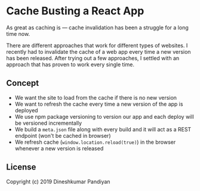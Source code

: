 # Cache Busting a React App

As great as caching is — cache invalidation has been a struggle for a long time now.

There are different approaches that work for different types of websites. I recently had to invalidate the cache of a web app every time a new version has been released. After trying out a few approaches, I settled with an approach that has proven to work every single time.

## Concept

- We want the site to load from the cache if there is no new version
- We want to refresh the cache every time a new version of the app is deployed
- We use npm package versioning to version our app and each deploy will be versioned incrementally
- We build a `meta.json` file along with every build and it will act as a REST endpoint (won't be cached in browser)
- We refresh cache (`window.location.reload(true)`) in the browser whenever a new version is released

## License

Copyright (c) 2019 Dineshkumar Pandiyan
